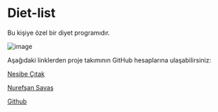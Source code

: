# Diet-list
Bu kişiye özel bir diyet programıdır.

![image](https://github.com/nesibecitakk/Diet-list-main/assets/123889258/3161ba7b-9471-4405-800b-1a23bb16c696)


Aşağıdaki linklerden proje takımının GitHub hesaplarına ulaşabilirsiniz:

[Nesibe Çıtak](https://github.com/nesibecitakk)

[Nurefşan Savaş](https://github.com/nurefsansavash1)


[Github](https://pages.github.com/)
